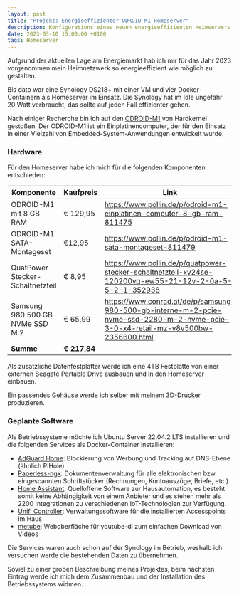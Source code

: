```yaml
---
layout: post
title: "Projekt: Energieeffizienter ODROID-M1 Homeserver"
description: Konfigurations eines neuen energieeffizienten Heimservers
date: 2023-03-10 15:00:00 +0100
tags: Homeserver
---
```

Aufgrund der aktuellen Lage am Energiemarkt hab ich mir für das Jahr 2023 vorgenommen mein Heimnetzwerk so energieeffizient wie möglich zu gestalten.

Bis dato war eine Synology DS218+ mit einer VM und vier Docker-Containern als Homeserver im Einsatz. Die Synology hat im Idle ungefähr 20 Watt verbraucht, das sollte auf jeden Fall effizienter gehen. 

Nach einiger Recherche bin ich auf den [ODROID-M1](https://www.hardkernel.com/shop/odroid-m1-with-8gbyte-ram/) von Hardkernel gestoßen. Der ODROID-M1 ist ein Einplatinencomputer, der für den Einsatz in einer Vielzahl von Embedded-System-Anwendungen entwickelt wurde.  

### Hardware
Für den Homeserver habe ich mich für die folgenden Komponenten entschieden:  
  
| Komponente | Kaufpreis | Link |
|--|--|--|
| ODROID-M1 mit 8 GB RAM | € 129,95 | <https://www.pollin.de/p/odroid-m1-einplatinen-computer-8-gb-ram-811475> |
| ODROID-M1 SATA-Montageset | €12,95 | <https://www.pollin.de/p/odroid-m1-sata-montageset-811479> |
| QuatPower Stecker-Schaltnetzteil  | € 8,95 | <https://www.pollin.de/p/quatpower-stecker-schaltnetzteil-xy24se-120200vq-ew55-21-12v-2-0a-5-5-2-1-352938> |
| Samsung 980 500 GB NVMe SSD M.2   | € 65,99 | <https://www.conrad.at/de/p/samsung-980-500-gb-interne-m-2-pcie-nvme-ssd-2280-m-2-nvme-pcie-3-0-x4-retail-mz-v8v500bw-2356600.html> |
| **Summe** | **€ 217,84** | |

Als zusätzliche Datenfestplatter werde ich eine 4TB Festplatte von einer externen Seagate Portable Drive ausbauen und in den Homeserver einbauen. 

Ein passendes Gehäuse werde ich selber mit meinem 3D-Drucker produzieren. 

### Geplante Software
Als Betriebssysteme möchte ich Ubuntu Server 22.04.2 LTS installieren und die folgenden Services als Docker-Container installieren:

 - [AdGuard Home](https://adguard.com/de/adguard-home/overview.html): Blockierung von Werbung und Tracking auf DNS-Ebene (ähnlich PiHole)
 - [Paperless-ngx](https://github.com/paperless-ngx/paperless-ngx): Dokumentenverwaltung für alle elektronischen bzw. eingescannten Schriftstücker (Rechnungen, Kontoauszüge, Briefe, etc.)
 - [Home Assistant](https://www.home-assistant.io/): Quelloffene Software zur Hausautomation, es besteht somit keine Abhängigkeit von einem Anbieter und es stehen mehr als 2200 Integrationen zu verschiedenen IoT-Technologien zur Verfügung. 
 - [Unifi Controller](https://www.ui.com/): Verwaltungssoftware für die installierten Accesspoints im Haus
 - [metube](https://github.com/alexta69/metube): Weboberfläche für youtube-dl zum einfachen Download von Videos

Die Services waren auch schon auf der Synology im Betrieb, weshalb ich versuchen werde die bestehenden Daten zu übernehmen.

Soviel zu einer groben Beschreibung meines Projektes, beim nächsten Eintrag werde ich mich dem Zusammenbau und der Installation des Betriebssystems widmen. 
